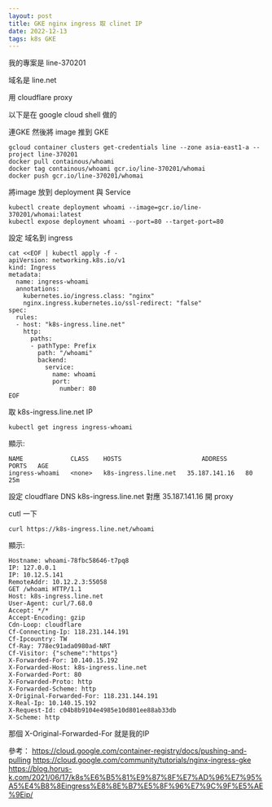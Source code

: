 ```yaml
---
layout: post
title: GKE nginx ingress 取 clinet IP
date: 2022-12-13
tags: k8s GKE
---
```


我的專案是 line-370201

域名是 line.net

用 cloudflare proxy

以下是在 google cloud shell 做的

連GKE 然後將 image 推到 GKE
```
gcloud container clusters get-credentials line --zone asia-east1-a --project line-370201
docker pull containous/whoami
docker tag containous/whoami gcr.io/line-370201/whomai
docker push gcr.io/line-370201/whomai
```

將image 放到 deployment 與 Service
```
kubectl create deployment whoami --image=gcr.io/line-370201/whomai:latest
kubectl expose deployment whoami --port=80 --target-port=80
```

設定 域名到 ingress 
```
cat <<EOF | kubectl apply -f -
apiVersion: networking.k8s.io/v1
kind: Ingress
metadata:
  name: ingress-whoami
  annotations:
    kubernetes.io/ingress.class: "nginx"
    nginx.ingress.kubernetes.io/ssl-redirect: "false"
spec:
  rules:
  - host: "k8s-ingress.line.net"
    http:
      paths:
      - pathType: Prefix
        path: "/whoami"
        backend:
          service:
            name: whoami
            port:
              number: 80
EOF
```

取 k8s-ingress.line.net IP
```
kubectl get ingress ingress-whoami
```

顯示:
```
NAME             CLASS    HOSTS                      ADDRESS          PORTS   AGE
ingress-whoami   <none>   k8s-ingress.line.net   35.187.141.16   80      25m
```

設定 cloudflare DNS k8s-ingress.line.net 對應 35.187.141.16 開 proxy

cutl 一下
```
curl https://k8s-ingress.line.net/whoami
```
顯示:
```
Hostname: whoami-78fbc58646-t7pq8
IP: 127.0.0.1
IP: 10.12.5.141
RemoteAddr: 10.12.2.3:55058
GET /whoami HTTP/1.1
Host: k8s-ingress.line.net
User-Agent: curl/7.68.0
Accept: */*
Accept-Encoding: gzip
Cdn-Loop: cloudflare
Cf-Connecting-Ip: 118.231.144.191
Cf-Ipcountry: TW
Cf-Ray: 778ec91ada0980ad-NRT
Cf-Visitor: {"scheme":"https"}
X-Forwarded-For: 10.140.15.192
X-Forwarded-Host: k8s-ingress.line.net
X-Forwarded-Port: 80
X-Forwarded-Proto: http
X-Forwarded-Scheme: http
X-Original-Forwarded-For: 118.231.144.191
X-Real-Ip: 10.140.15.192
X-Request-Id: c04b8b9104e4985e10d801ee88ab33db
X-Scheme: http
```
那個 X-Original-Forwarded-For 就是我的IP


參考：
https://cloud.google.com/container-registry/docs/pushing-and-pulling
https://cloud.google.com/community/tutorials/nginx-ingress-gke
https://blog.horus-k.com/2021/06/17/k8s%E6%B5%81%E9%87%8F%E7%AD%96%E7%95%A5%E4%B8%8Eingress%E8%8E%B7%E5%8F%96%E7%9C%9F%E5%AE%9Eip/
